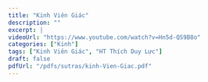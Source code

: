 ```yaml
---
title: "Kinh Viên Giác"
description: ""
excerpt: |
videoUrl: "https://www.youtube.com/watch?v=Hn5d-QS9B8o"
categories: ["Kinh"]
tags: ["Kinh Viên Giác", "HT Thích Duy Lực"]
draft: false
pdfUrl: "/pdfs/sutras/kinh-Vien-Giac.pdf"
---
```

